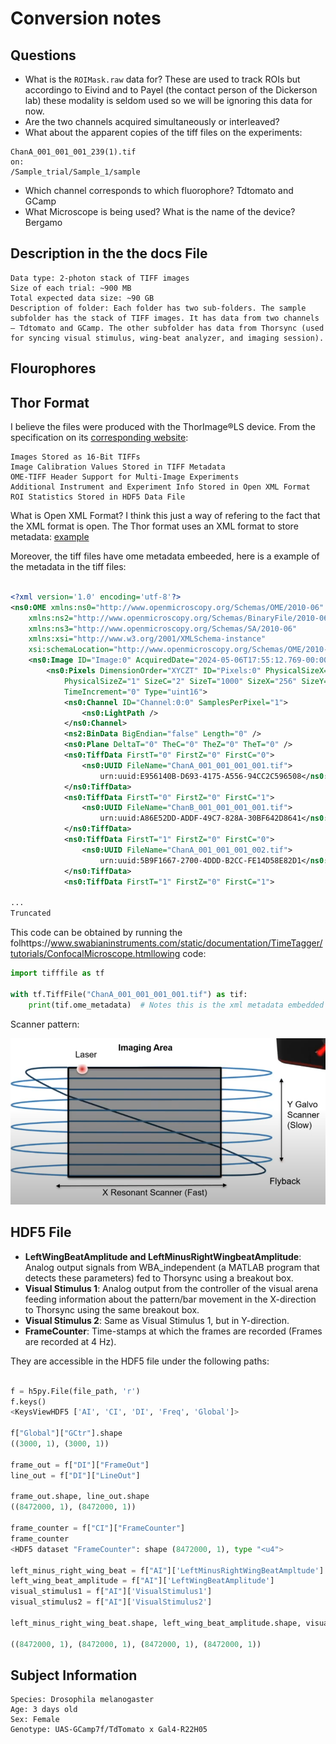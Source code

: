 # Conversion notes

## Questions
* What is the `ROIMask.raw` data for? 
These are used to track ROIs but accordingo to Eivind and to Payel (the contact person of the Dickerson lab) these modality is seldom used so we will be ignoring this data for now.
* Are the two channels acquired simultaneously or interleaved?
* What about the apparent copies of the tiff files on the experiments:

```
ChanA_001_001_001_239(1).tif
on:
/Sample_trial/Sample_1/sample
```

* Which channel corresponds to which fluorophore? Tdtomato and GCamp
* What Microscope is being used? What is the name of the device?
Bergamo

## Description in the the docs File

```
Data type: 2-photon stack of TIFF images 
Size of each trial: ~900 MB
Total expected data size: ~90 GB
Description of folder: Each folder has two sub-folders. The sample subfolder has the stack of TIFF images. It has data from two channels – Tdtomato and GCamp. The other subfolder has data from Thorsync (used for syncing visual stimulus, wing-beat analyzer, and imaging session). 
```

## Flourophores

## Thor Format

I believe the files were produced with the ThorImage®LS device. From the specification on its [corresponding website](https://www.thorlabs.com/newgrouppage9.cfm?objectgroup_id=9072#ad-image-0):

```
Images Stored as 16-Bit TIFFs
Image Calibration Values Stored in TIFF Metadata
OME-TIFF Header Support for Multi-Image Experiments
Additional Instrument and Experiment Info Stored in Open XML Format
ROI Statistics Stored in HDF5 Data File
```

What is Open XML Format?
I think this just a way of refering to the fact that the XML format is open. The Thor format uses an XML format to store metadata: [example](./assets/thor_experiment.xml) 


Moreover, the tiff files have ome metadata embeeded, here is a example of the metadata in the tiff files:

```xml

<?xml version='1.0' encoding='utf-8'?>
<ns0:OME xmlns:ns0="http://www.openmicroscopy.org/Schemas/OME/2010-06"
    xmlns:ns2="http://www.openmicroscopy.org/Schemas/BinaryFile/2010-06"
    xmlns:ns3="http://www.openmicroscopy.org/Schemas/SA/2010-06"
    xmlns:xsi="http://www.w3.org/2001/XMLSchema-instance"
    xsi:schemaLocation="http://www.openmicroscopy.org/Schemas/OME/2010-06 http://www.openmicroscopy.org/Schemas/OME/2010-06/ome.xsd">
    <ns0:Image ID="Image:0" AcquiredDate="2024-05-06T17:55:12.769-00:00">
        <ns0:Pixels DimensionOrder="XYCZT" ID="Pixels:0" PhysicalSizeX="1.303" PhysicalSizeY="1.303"
            PhysicalSizeZ="1" SizeC="2" SizeT="1000" SizeX="256" SizeY="256" SizeZ="1"
            TimeIncrement="0" Type="uint16">
            <ns0:Channel ID="Channel:0:0" SamplesPerPixel="1">
                <ns0:LightPath />
            </ns0:Channel>
            <ns2:BinData BigEndian="false" Length="0" />
            <ns0:Plane DeltaT="0" TheC="0" TheZ="0" TheT="0" />
            <ns0:TiffData FirstT="0" FirstZ="0" FirstC="0">
                <ns0:UUID FileName="ChanA_001_001_001_001.tif">
                    urn:uuid:E956140B-D693-4175-A556-94CC2C596508</ns0:UUID>
            </ns0:TiffData>
            <ns0:TiffData FirstT="0" FirstZ="0" FirstC="1">
                <ns0:UUID FileName="ChanB_001_001_001_001.tif">
                    urn:uuid:A86E52DD-ADDF-49C7-828A-30BF642D8641</ns0:UUID>
            </ns0:TiffData>
            <ns0:TiffData FirstT="1" FirstZ="0" FirstC="0">
                <ns0:UUID FileName="ChanA_001_001_001_002.tif">
                    urn:uuid:5B9F1667-2700-4DDD-B2CC-FE14D58E82D1</ns0:UUID>
            </ns0:TiffData>
            <ns0:TiffData FirstT="1" FirstZ="0" FirstC="1">

...
Truncated
```

This code can be obtained by running the folhttps://www.swabianinstruments.com/static/documentation/TimeTagger/tutorials/ConfocalMicroscope.htmllowing code:

```python
import tifffile as tf

with tf.TiffFile("ChanA_001_001_001_001.tif") as tif:
    print(tif.ome_metadata)  # Notes this is the xml metadata embedded as a string
```

Scanner pattern:

![scanning pattern](./assets/scanning_pattern.png)


## HDF5 File

- **LeftWingBeatAmplitude and LeftMinusRightWingbeatAmplitude**: Analog output signals from WBA_independent (a MATLAB program that detects these parameters) fed to Thorsync using a breakout box.
- **Visual Stimulus 1**: Analog output from the controller of the visual arena feeding information about the pattern/bar movement in the X-direction to Thorsync using the same breakout box.
- **Visual Stimulus 2**: Same as Visual Stimulus 1, but in Y-direction.
- **FrameCounter**: Time-stamps at which the frames are recorded (Frames are recorded at 4 Hz).

They are accessible in the HDF5 file under the following paths:

```python

f = h5py.File(file_path, 'r')
f.keys()
<KeysViewHDF5 ['AI', 'CI', 'DI', 'Freq', 'Global']>

f["Global"]["GCtr"].shape
((3000, 1), (3000, 1))

frame_out = f["DI"]["FrameOut"]
line_out = f["DI"]["LineOut"]

frame_out.shape, line_out.shape
((8472000, 1), (8472000, 1))

frame_counter = f["CI"]["FrameCounter"]    
frame_counter
<HDF5 dataset "FrameCounter": shape (8472000, 1), type "<u4">

left_minus_right_wing_beat = f["AI"]['LeftMinusRightWingBeatAmpltude']
left_wing_beat_amplitude = f["AI"]['LeftWingBeatAmplitude']
visual_stimulus1 = f["AI"]['VisualStimulus1']
visual_stimulus2 = f["AI"]['VisualStimulus2']

left_minus_right_wing_beat.shape, left_wing_beat_amplitude.shape, visual_stimulus1.shape, visual_stimulus2.shape

((8472000, 1), (8472000, 1), (8472000, 1), (8472000, 1))

```
## Subject Information

```
Species: Drosophila melanogaster
Age: 3 days old
Sex: Female 
Genotype: UAS-GCamp7f/TdTomato x Gal4-R22H05 
```

